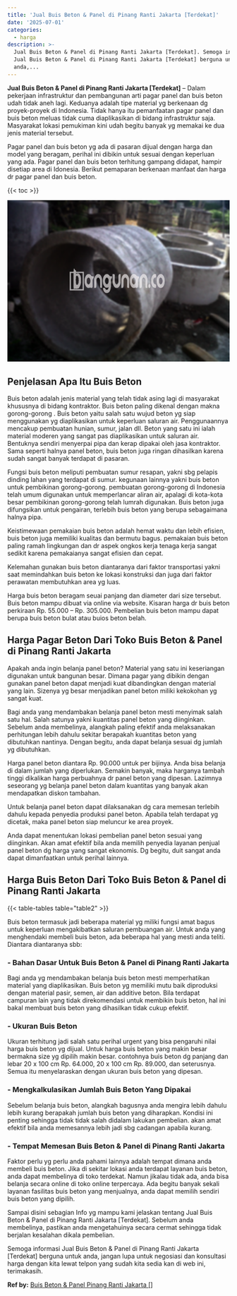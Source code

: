 ```yaml
---
title: 'Jual Buis Beton & Panel di Pinang Ranti Jakarta [Terdekat]'
date: '2025-07-01'
categories:
  - harga
description: >-
  Jual Buis Beton & Panel di Pinang Ranti Jakarta [Terdekat]. Semoga informasi
  Jual Buis Beton & Panel di Pinang Ranti Jakarta [Terdekat] berguna untuk
  anda,...
---
```


**Jual Buis Beton & Panel di Pinang Ranti Jakarta \[Terdekat\]** – Dalam pekerjaan infrastruktur dan pembangunan arti pagar panel dan buis beton udah tidak aneh lagi. Keduanya adalah tipe material yg berkenaan dg proyek-proyek di Indonesia. Tidak hanya itu pemanfaatan pagar panel dan buis beton meluas tidak cuma diaplikasikan di bidang infrastruktur saja. Masyarakat lokasi pemukiman kini udah begitu banyak yg memakai ke dua jenis material tersebut.

Pagar panel dan buis beton yg ada di pasaran dijual dengan harga dan model yang beragam, perihal ini dibikin untuk sesuai dengan keperluan yang ada. Pagar panel dan buis beton terhitung gampang didapat, hampir disetiap area di Idonesia. Berikut pemaparan berkenaan manfaat dan harga dr pagar panel dan buis beton.

{{< toc >}}

![Jual Buis Beton & Panel di Pinang Ranti Jakarta [Terdekat]](/images/jual-panel-buis-beton-murah-32.png)

## Penjelasan Apa Itu Buis Beton

Buis beton adalah jenis material yang telah tidak asing lagi di masyarakat khususnya di bidang kontraktor. Buis beton paling dikenal dengan makna gorong-gorong . Buis beton yaitu salah satu wujud beton yg siap menggunakan yg diaplikasikan untuk keperluan saluran air. Penggunaannya mencakup pembuatan hunian, sumur, jalan dll. Beton yang satu ini ialah material moderen yang sangat pas diaplikasikan untuk saluran air. Bentuknya sendiri menyerpai pipa dan kerap dipakai oleh jasa kontraktor. Sama seperti halnya panel beton, buis beton juga ringan dihasilkan karena sudah sangat banyak terdapat di pasaran.

Fungsi buis beton meliputi pembuatan sumur resapan, yakni sbg pelapis dinding lahan yang terdapat di sumur. kegunaan lainnya yakni buis beton untuk pembikinan gorong-gorong. pembuatan gorong-gorong di Indonesia telah umum digunakan untuk memperlancar aliran air, apalagi di kota-kota besar pembikinan gorong-gorong telah lumrah digunakan. Buis beton juga difungsikan untuk pengairan, terlebih buis beton yang berupa sebagaimana halnya pipa.

Keistimewaan pemakaian buis beton adalah hemat waktu dan lebih efisien, buis beton juga memiliki kualitas dan bermutu bagus. pemakaian buis beton paling ramah lingkungan dan dr aspek ongkos kerja tenaga kerja sangat sedikit karena pemakaianya sangat efisien dan cepat.

Kelemahan gunakan buis beton diantaranya dari faktor transportasi yakni saat memindahkan buis beton ke lokasi konstruksi dan juga dari faktor perawatan membutuhkan area yg luas.

Harga buis beton beragam seuai panjang dan diameter dari size tersebut. Buis beton mampu dibuat via online via website. Kisaran harga dr buis beton perkiraan Rp. 55.000 – Rp. 305.000. Pembelian buis beton mampu dapat berupa buis beton bulat atau buios beton belah.

## Harga Pagar Beton Dari Toko Buis Beton & Panel di Pinang Ranti Jakarta

Apakah anda ingin belanja panel beton? Material yang satu ini keseriangan digunakan untuk bangunan besar. Dimana pagar yang dibikin dengan gunakan panel beton dapat menjadi kuat dibandingkan dengan material yang lain. Sizenya yg besar menjadikan panel beton miliki kekokohan yg sangat kuat.

Bagi anda yang mendambakan belanja panel beton mesti menyimak salah satu hal. Salah satunya yakni kuantitas panel beton yang diinginkan. Sebelum anda membelinya, alangkah paling efektif anda melaksanakan perhitungan lebih dahulu sekitar berapakah kuantitas beton yang dibutuhkan nantinya. Dengan begitu, anda dapat belanja sesuai dg jumlah yg dibutuhkan.

Harga panel beton diantara Rp. 90.000 untuk per bijinya. Anda bisa belanja di dalam jumlah yang diperlukan. Semakin banyak, maka harganya tambah tinggi dikalikan harga perbuahnya dr panel beton yang dipesan. Lazimnya seseorang yg belanja panel beton dalam kuantitas yang banyak akan mendapatkan diskon tambahan.

Untuk belanja panel beton dapat dilaksanakan dg cara memesan terlebih dahulu kepada penyedia produksi panel beton. Apabila telah terdapat yg dicetak, maka panel beton siap meluncur ke area proyek.

Anda dapat menentukan lokasi pembelian panel beton sesuai yang diinginkan. Akan amat efektif bila anda memilih penyedia layanan penjual panel beton dg harga yang sangat ekonomis. Dg begitu, duit sangat anda dapat dimanfaatkan untuk perihal lainnya.

## Harga Buis Beton Dari Toko Buis Beton & Panel di Pinang Ranti Jakarta

{{< table-tables table="table2" >}}

Buis beton termasuk jadi beberapa material yg miliki fungsi amat bagus untuk keperluan mengakibatkan saluran pembuangan air. Untuk anda yang menghendaki membeli buis beton, ada beberapa hal yang mesti anda teliti. Diantara diantaranya sbb:

### \- Bahan Dasar Untuk Buis Beton & Panel di Pinang Ranti Jakarta

Bagi anda yg mendambakan belanja buis beton mesti memperhatikan material yang diaplikasikan. Buis beton yg memiliki mutu baik diproduksi dengan material pasir, semen, air dan additive beton. Bila terdapat campuran lain yang tidak direkomendasi untuk membikin buis beton, hal ini bakal membuat buis beton yang dihasilkan tidak cukup efektif.

### \- Ukuran Buis Beton

Ukuran terhitung jadi salah satu perihal urgent yang bisa pengaruhi nilai harga buis beton yg dijual. Untuk harga buis beton yang makin besar bermakna size yg dipilih makin besar. contohnya buis beton dg panjang dan lebar 20 x 100 cm Rp. 64.000, 20 x 100 cm Rp. 89.000, dan seterusnya. Semua itu menyelaraskan dengan ukuran buis beton yang dipesan.

### \- Mengkalkulasikan Jumlah Buis Beton Yang Dipakai

Sebelum belanja buis beton, alangkah bagusnya anda mengira lebih dahulu lebih kurang berapakah jumlah buis beton yang diharapkan. Kondisi ini penting sehingga tidak tidak salah didalam lakukan pembelian. akan amat efektif bila anda memesannya lebih jadi sbg cadangan apabila kurang.

### \- Tempat Memesan Buis Beton & Panel di Pinang Ranti Jakarta

Faktor perlu yg perlu anda pahami lainnya adalah tempat dimana anda membeli buis beton. Jika di sekitar lokasi anda terdapat layanan buis beton, anda dapat membelinya di toko terdekat. Namun jikalau tidak ada, anda bisa belanja secara online di toko online terpercaya. Ada begitu banyak sekali layanan fasilitas buis beton yang menjualnya, anda dapat memilih sendiri buis beton yang dipilih.

Sampai disini sebagian Info yg mampu kami jelaskan tentang Jual Buis Beton & Panel di Pinang Ranti Jakarta \[Terdekat\]. Sebelum anda membelinya, pastikan anda mengetahuinya secara cermat sehingga tidak berjalan kesalahan dikala pembelian.

Semoga informasi Jual Buis Beton & Panel di Pinang Ranti Jakarta \[Terdekat\] berguna untuk anda, jangan lupa untuk negosiasi dan konsultasi harga dengan kita lewat telpon yang sudah kita sedia kan di web ini, terimakasih.

**Ref by:** [Buis Beton & Panel Pinang Ranti Jakarta []](https://id.wikipedia.org/wiki/Buis)
